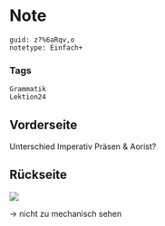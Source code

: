 # Note
```
guid: z?%6aRqv,o
notetype: Einfach+
```

### Tags
```
Grammatik
Lektion24
```

## Vorderseite
Unterschied Imperativ Präsen & Aorist?

## Rückseite
<img src="paste-7fab572e2fb2af644b5ecb662ac05f9cd8406047.jpg"><div>-> nicht zu mechanisch sehen</div>
